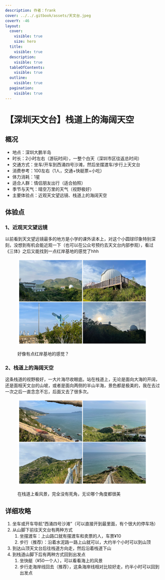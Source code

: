 ```yaml
---
description: 作者：frank
cover: ../../.gitbook/assets/天文台.jpeg
coverY: -46
layout:
  cover:
    visible: true
    size: hero
  title:
    visible: true
  description:
    visible: true
  tableOfContents:
    visible: true
  outline:
    visible: true
  pagination:
    visible: true
---
```


# 【深圳天文台】栈道上的海阔天空

## 概况

* 地点：深圳大鹏半岛
* 时长：2小时左右（游玩时间），一整个白天（深圳市区往返总时间）
* 交通方式：坐车/开车到西涌四号沙滩，然后坐摆渡车/步行上天文台
* 消费参考：100左右（1人，交通+快艇票+小吃）
* 体力消耗：1星
* 适合人群：情侣朋友出行（适合拍照）
* 季节与天气：晴空万里的天气（视野极好）
* 主要体验点：近观天文望远镜、栈道上的海阔天空

## 体验点

### 1、近观天文望远镜

以前看到天文望远镜最多的地方是小学的课外读本上，对这个小圆球印象特别深刻，没想到有机会能近观一下（也可以在公众号预约去天文台内部参观），看过《三体》之后又能找到一点红岸基地的感觉了hhh

<figure><img src="../../.gitbook/assets/image (10).png" alt=""><figcaption><p>好像有点红岸基地的感觉？</p></figcaption></figure>

### 2、栈道上的海阔天空

这条栈道的视野极好，一大片海尽收眼底。站在栈道上，无论是面向大海的开阔，还是面相天文台的山坡，或者是面向两侧的半山半海，景色都是极美的，我在去过一次之后一直念念不忘，后面又去了很多次。

<figure><img src="../../.gitbook/assets/image (1) (1).png" alt=""><figcaption><p>在栈道上看风景，完全没有死角，无论哪个角度都很美</p></figcaption></figure>

## 详细攻略

1. 坐车或开车导航“西涌四号沙滩”（可以直接开到最里面，有个很大的停车场）
2. 从山脚下前往天文台有两种方式
   1. 坐摆渡车：上山路口就有摆渡车和卖票的人，车票¥10
   2. 步行（推荐）：沿着水泥路一路上山就可以，大约半个小时可以到山顶
3. 到达山顶天文台后往栈道方向走，然后沿着栈道下山
4. 到栈道山脚下后有两种方式回到出发点
   1. 坐快艇（¥50一个人），可以看看海上的风景
   2. 步行走海岸线回去（推荐），这条海岸线相对比较好走，约半小时可以回到出发点
